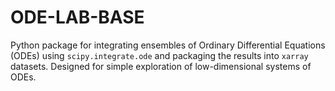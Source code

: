 # ODE-LAB-BASE

Python package for integrating ensembles of Ordinary Differential Equations (ODEs) using `scipy.integrate.ode` and packaging the results into `xarray` datasets. Designed for simple exploration of low-dimensional systems of ODEs.
